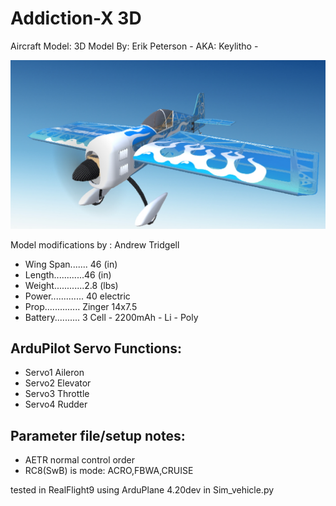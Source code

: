 # Addiction-X 3D

Aircraft Model:
3D Model By: Erik Peterson - AKA: Keylitho - 


![JPG](https://github.com/ArduPilot/SITL_Models/raw/master/RealFlight/Released_Models/QuadPlanes/Tailsitters/Addiction_3D/Addiction.jpg)

Model modifications by : Andrew Tridgell


* Wing Span....... 46 (in)
* Length............46 (in)
* Weight............2.8 (lbs)
* Power............. 40 electric
* Prop.............. Zinger 14x7.5
* Battery.......... 3 Cell - 2200mAh - Li - Poly


## ArduPilot Servo Functions:
* Servo1		Aileron
* Servo2		Elevator
* Servo3		Throttle
* Servo4		Rudder



## Parameter file/setup notes:

* AETR normal control order
* RC8(SwB) is mode: ACRO,FBWA,CRUISE


tested in RealFlight9 using ArduPlane 4.20dev in Sim_vehicle.py

